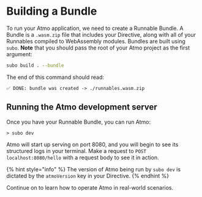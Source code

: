 # Building a Bundle

To run your Atmo application, we need to create a Runnable Bundle. A Bundle is a `.wasm.zip` file that includes your Directive, along with all of your Runnables compiled to WebAssembly modules. Bundles are built using `subo`. **Note** that you should pass the root of your Atmo project as the first argument:

```bash
subo build . --bundle
```

The end of this command should read:

`✅ DONE: bundle was created -> ./runnables.wasm.zip`

## Running the Atmo development server

Once you have your Runnable Bundle, you can run Atmo:

```text
> subo dev
```

Atmo will start up serving on port 8080, and you will begin to see its structured logs in your terminal. Make a request to `POST localhost:8080/hello` with a request body to see it in action.

{% hint style="info" %}
The version of Atmo being run by `subo dev` is dictated by the `atmoVersion` key in your Directive.
{% endhint %}

Continue on to learn how to operate Atmo in real-world scenarios.

